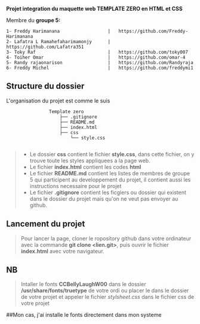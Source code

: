 **Projet integration du maquette web <b>TEMPLATE ZERO </b> en <strong>HTML et CSS</strong>**<br>

Membre du **groupe 5:**

```mermaid
1- Freddy Harimanana                  |   https://github.com/Freddy-Harimanana 
2- Lafatra L Ramahefaharimamonjy      |   https://github.com/Lafatra351
3- Toky Raf                           |   https://github.com/toky007
4- Toiher Omar                        |   https://github.com/omar-4
5- Randy rajaonarison                 |   https://github.com/Randyraja
6- Freddy Michel                      |   https://github.com/freddymi1
```
## Structure du dossier
L'organisation du projet est comme le suis


```mermaid
                Template zero
                    ├── .gitignore
                    ├── README.md
                    ├── index.html
                    ├── css
                        └── style.css


```

> - Le dossier **css** contient le fichier **style.css**, dans cette fichier, on y trouve toute les styles appliquees a la page web.
> - Le fichier **index.html** contient les codes **html**
> - Le fichier **README.md** contient les listes de membres de groupe 5 qui participent au developpement du projet, il contient aussi les instructions necessaire pour le projet
> - Le fichier **.gitignore** contient les ficgiers ou dossier qui existent dans le dossier du projet mais qu'on ne veut pas envoyer au github.

## Lancement du projet
> Pour lancer la page, cloner le ropository github dans votre ordinateur avec la commande **git clone <lien.git>**, puis ouvrir le fichier **index.html** avec votre navigateur.

## NB
> Intaller le fonts **CCBellyLaughW00** dans le dossier **/usr/share/fonts/truetype** de votre ordi
> ou placer le dans le dossier de votre projet et appeler le fichier *stylsheet.css* dans le fichier css de votre projet

##Mon cas, j'ai installe le fonts directement dans mon systeme